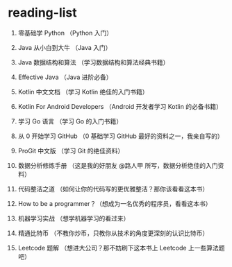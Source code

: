 # reading-list

1. 零基础学 Python （Python 入门）

2. Java 从小白到大牛 （Java 入门）

3. Java 数据结构和算法 （学习数据结构和算法经典书籍）

4. Effective Java （Java 进阶必备）

5. Kotlin 中文文档 （学习 Kotlin 绝佳的入门书籍）

6. Kotlin For Android Developers （Android 开发者学习 Kotlin 的必备书籍）

7. 学习 Go 语言 （学习 Go 的入门书籍）

8. 从 0 开始学习 GitHub （0 基础学习 GitHub 最好的资料之一，我亲自写的）

9. ProGit 中文版 （学习 Git 的绝佳资料）

10. 数据分析修炼手册 （这是我的好朋友 @路人甲 所写，数据分析绝佳的入门资料）

11. 代码整洁之道 （如何让你的代码写的更优雅整洁？那你该看看这本书）

12. How to be a programmer？（想成为一名优秀的程序员，看看这本书）

13. 机器学习实战 （想学机器学习的看过来）

14. 精通比特币 （不教你炒币，只教你从技术的角度更深刻的认识比特币）

15. Leetcode 题解 （想进大公司？那不妨刷下这本书上 Leetcode 上一些算法题吧）
